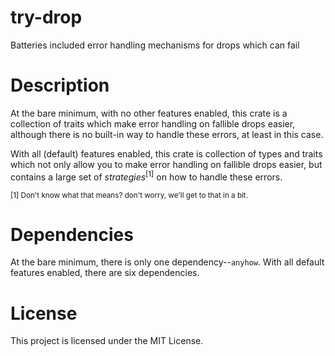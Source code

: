 # try-drop
Batteries included error handling mechanisms for drops which can fail

# Description
At the bare minimum, with no other features enabled, this crate is a collection of traits which make error handling on
fallible drops easier, although there is no built-in way to handle these errors, at least in this case.

With all (default) features enabled, this crate is collection of types and traits which not only allow you to make 
error handling on fallible drops easier, but contains a large set of *strategies*<sup>[1]</sup> on how to handle these
errors.

<sup>[1] Don't know what that means? don't worry, we'll get to that in a bit.</sup>

# Dependencies
At the bare minimum, there is only one dependency--`anyhow`. With all default features enabled, there are six 
dependencies.

# License
This project is licensed under the MIT License.